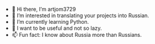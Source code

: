 - 👋 Hi there, I’m artjom3729
- 👀 I’m interested in translating your projects into Russian.
- 🌱 I’m currently learning Python.
- 💞️ I want to be useful and not so lazy.
- 📫 Fun fact: I know about Russia more than Russians.

<!---
artjom3729/artjom3729 is a ✨ special ✨ repository because its `README.md` (this file) appears on your GitHub profile.
You can click the Preview link to take a look at your changes.
--->

